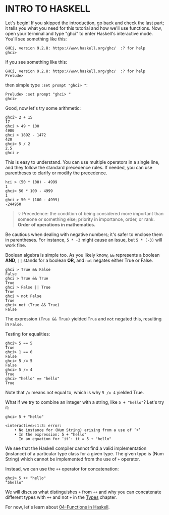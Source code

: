 <head>
    <base href="https://ibnaleem.github.io/Haskell-Simplified/" />
</head>

# INTRO TO HASKELL

Let's begin! If you skipped the introduction, go back and check the last part; it tells you what you need for this tutorial and how we'll use functions. Now, open your terminal and type "ghci" to enter Haskell's interactive mode. You'll see something like this:

```
GHCi, version 9.2.8: https://www.haskell.org/ghc/  :? for help
ghci> 
```
If you see something like this:
```
GHCi, version 9.2.8: https://www.haskell.org/ghc/  :? for help
Prelude> 
```
then simple type `:set prompt "ghci> "`:
```
Prelude> :set prompt "ghci> "
ghci> 
```

Good, now let's try some arithmetic:
```
ghci> 2 + 15
17
ghci > 49 * 100
4900
ghci > 1892 - 1472 
420
ghci> 5 / 2 
2.5
ghci >
```
This is easy to understand. You can use multiple operators in a single line, and they follow the standard precedence rules. If needed, you can use parentheses to clarify or modify the precedence.
```
hci > (50 * 100) - 4999
1
ghci> 50 * 100 - 4999
1
ghci > 50 * (100 - 4999)
-244950
```
> 💡 Precedence: the condition of being considered more important than someone or something else; priority in importance, order, or rank. **Order of operations in mathematics.**

Be cautious when dealing with negative numbers; it's safer to enclose them in parentheses. For instance, `5 * -3` might cause an issue, but `5 * (-3)` will work fine.

Boolean algebra is simple too. As you likely know, `&&` represents a boolean **AND**, `||` stands for a boolean **OR,** and `not` negates either True or False.
```
ghci > True && False
False
ghci > True && True
True
ghci > False || True
True
ghci > not False
True
ghci> not (True && True)
False
```
The expression `(True && True)` yielded `True` and `not` negated this, resulting in `False`.

Testing for equalities:
```
ghci> 5 == 5
True
ghci> 1 == 0
False
ghci> 5 /= 5
False
ghci> 5 /= 4
True
ghci> "hello" == "hello"
True
```

Note that `/=` means not equal to, which is why `5 /= 4` yielded True. 

What if we try to combine an integer with a string, like `5 + "hello"`? Let's try it:
```
ghci> 5 + "hello"

<interactive>:1:3: error:
    • No instance for (Num String) arising from a use of ‘+’
    • In the expression: 5 + "hello"
      In an equation for ‘it’: it = 5 + "hello"
```
We see that the Haskell compiler cannot find a valid implementation (instance) of a particular type class for a given type. The given type is (Num String) which cannot be implemented from the use of `+` operator. 

Instead, we can use the `++` operator for concatenation:
```
ghci> 5 ++ "hello"
"5hello"
```
We will discuss what distinguishes `+` from `++` and why you can concatenate different types with `++` and not `+` in the [Types]() chapter.

For now, let's learn about [04-Functions in Haskell](/Introduction/04-Functions%20in%20Haskell).